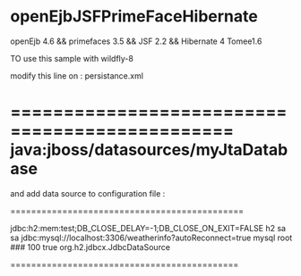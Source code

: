 openEjbJSFPrimeFaceHibernate
============================

openEjb 4.6  &amp;&amp; primefaces 3.5 &amp;&amp; JSF 2.2  &amp;&amp; Hibernate 4 Tomee1.6


TO use this sample with wildfly-8



modify this line on : persistance.xml

===============================================
 <jta-data-source>java:jboss/datasources/myJtaDatabase</jta-data-source>
===========================================================

and add data source to configuration file :

=============================================

<subsystem xmlns="urn:jboss:domain:datasources:2.0">
            <datasources>
                <datasource jndi-name="java:jboss/datasources/ExampleDS" pool-name="ExampleDS" enabled="true" use-java-context="true">
                    <connection-url>jdbc:h2:mem:test;DB_CLOSE_DELAY=-1;DB_CLOSE_ON_EXIT=FALSE</connection-url>
                    <driver>h2</driver>
                    <security>
                        <user-name>sa</user-name>
                        <password>sa</password>
                    </security>
                </datasource>
                <datasource jta="true" jndi-name="java:jboss/datasources/myJtaDatabase" pool-name="myJtaDatabase_pool" enabled="true" use-java-context="true" use-ccm="true">
                    <connection-url>jdbc:mysql://localhost:3306/weatherinfo?autoReconnect=true</connection-url>
                    <driver>mysql</driver>
                    <security>
                        <user-name>root</user-name>
                        <password>###</password>
                    </security>
                    <statement>
                        <prepared-statement-cache-size>100</prepared-statement-cache-size>
                        <share-prepared-statements>true</share-prepared-statements>
                    </statement>
                </datasource>
                <drivers>
                    <driver name="h2" module="com.h2database.h2">
                        <xa-datasource-class>org.h2.jdbcx.JdbcDataSource</xa-datasource-class>
                    </driver>
                    <driver name="mysql" module="com.mysql"/>
                </drivers>
            </datasources>
        </subsystem>

============================================
